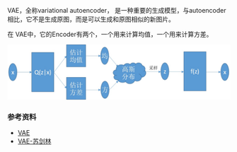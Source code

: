 VAE，全称variational autoencoder， 是一种重要的生成模型，与autoencoder相比，它不是生成原图，而是可以生成和原图相似的新图片。

在 VAE中，它的Encoder有两个，一个用来计算均值，一个用来计算方差。


![](./images/vae.jpg)

### 参考资料
- [VAE](https://zhuanlan.zhihu.com/p/25269592)
- [VAE-苏剑林](https://zhuanlan.zhihu.com/p/34998569)
